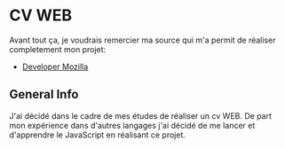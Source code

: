 # CV WEB

Avant tout ça, je voudrais remercier ma source qui m'a permit de réaliser completement mon projet:
* [Developer Mozilla](https://developer.mozilla.org/fr/docs/Web/JavaScript)

## General Info

J'ai décidé dans le cadre de mes études de réaliser un cv WEB. 
De part mon expérience dans d'autres langages j'ai décidé de me lancer et d'apprendre le JavaScript en réalisant ce projet.
